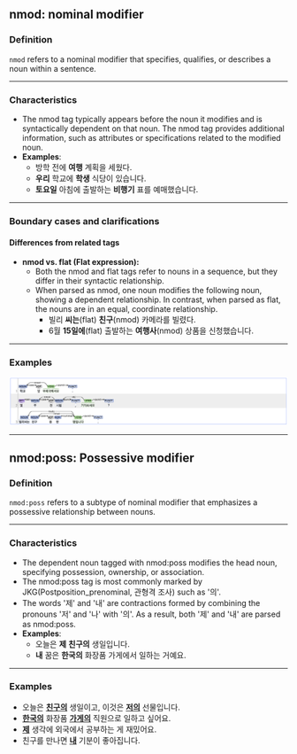 ## nmod: nominal modifier

### Definition
`nmod` refers to a nominal modifier that specifies, qualifies, or describes a noun within a sentence.

---

### Characteristics
- The nmod tag typically appears before the noun it modifies and is syntactically dependent on that noun. The nmod tag provides additional information, such as attributes or specifications related to the modified noun.
- **Examples**:
    - 방학 전에 **여행** 계획을 세웠다.
    - **우리** 학교에 **학생** 식당이 있습니다.
    - **토요일** 아침에 출발하는 **비행기** 표를 예매했습니다.

---

### Boundary cases and clarifications

#### Differences from related tags
- **nmod vs. flat (Flat expression):**  
    - Both the nmod and flat tags refer to nouns in a sequence, but they differ in their syntactic relationship.
    - When parsed as nmod, one noun modifies the following noun, showing a dependent relationship. In contrast, when parsed as flat, the nouns are in an equal, coordinate relationship.
        - 빌리 **씨는**(flat) **친구**(nmod) 카메라를 빌렸다.
        - 6월 **15일에**(flat) 출발하는 **여행사**(nmod) 상품을 신청했습니다.

---

### Examples
![nmod example](nmod.png)

----

## nmod:poss: Possessive modifier

### Definition
`nmod:poss` refers to a subtype of nominal modifier that emphasizes a possessive relationship between nouns.

---

### Characteristics
- The dependent noun tagged with nmod:poss modifies the head noun, specifying possession, ownership, or association.
- The nmod:poss tag is most commonly marked by JKG(Postposition_prenominal, 관형격 조사) such as '의'.
- The words '제' and '내' are contractions formed by combining the pronouns '저' and '나' with '의'. As a result, both '제' and '내' are parsed as nmod:poss.
- **Examples**:
    - 오늘은 **제** **친구의** 생일입니다.
    - **내** 꿈은 **한국의** 화장품 가게에서 일하는 거예요.

---

### Examples
- 오늘은 <ins>**친구의**</ins> 생일이고, 이것은 <ins>**저의**</ins> 선물입니다.
- <ins>**한국의**</ins> 화장품 <ins>**가게의**</ins> 직원으로 일하고 싶어요.
- <ins>**제**</ins> 생각에 외국에서 공부하는 게 재밌어요.
- 친구를 만나면 <ins>**내**</ins> 기분이 좋아집니다.
